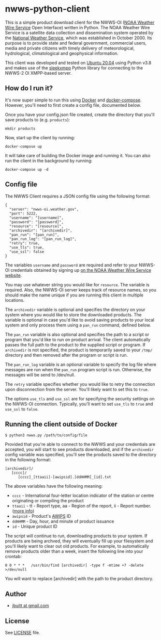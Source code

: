 
# nwws-python-client

This is a simple product download client for the NWWS-OI ([NOAA Weather Wire Service](http://www.nws.noaa.gov/nwws/) Open Interface) written in Python. The NOAA Weather Wire Service is a satellite data collection and dissemination system operated by the [National Weather Service](http://weather.gov), which was established in October 2000. Its purpose is to provide state and federal government, commercial users, media and private citizens with timely delivery of meteorological, hydrological, climatological and geophysical information. 

This client was developed and tested on [Ubuntu 20.04](http://ubuntu.com) using Python v3.8 and makes use of the [sleekxmpp](https://github.com/fritzy/SleekXMPP) Python library for connecting to the NWWS-2 OI XMPP-based server.

## How do I run it?

It's now super simple to run this using [Docker](https://www.docker.com/) and [docker-compose](https://docs.docker.com/compose/). However, you'll need to first create a config file, documented below. 

Once you have your config.json file created, create the directory that you'll save products to (e.g. `products`):

```
mkdir products
```

Now, start up the client by running:

```
docker-compose up
```

It will take care of building the Docker image and running it. You can also run the client in the background by running:

```
docker-compose up -d
```

## Config file 

The NWWS Client requires a JSON config file using the following format:

```
{
  "server": "nwws-oi.weather.gov",
  "port": 5222,
  "username": "[username]",
  "password": "[password]",
  "resource": "[resource]",
  "archivedir": "[archivedir]",
  "pan_run": "[pan_run]",
  "pan_run_log": "[pan_run_log]",
  "retry": true,
  "use_tls": true,
  "use_ssl": false
}
```

The variables `username` and `password` are required and refer to your NWWS-OI credentials obtained by signing up [on the NOAA Weather Wire Service website](http://www.nws.noaa.gov/nwws/#NWWS_OI_Request).

You may use whatever string you would like for `resource`. The variable is required. Also, the NWWS-OI server keeps track of resource names, so you
should make the name unique if you are running this client in multiple locations.

The `archivedir` variable is optional and specifies the directory on your system where you would like to store the downloaded products. The variable is optional in case you'd like to avoid saving products to your local system and only process them using a `pan_run` command, defined below.

The `pan_run` variable is also optional and specifies the path to a script or program that you'd like to run on product arrival. The client automatically passes the full path to the product to the supplied script or program. If `archivedir` is not specified, the product is temporarily saved to your `/tmp/` directory and then removed after the program or script is run.

The `pan_run_log` variable is an optional variable to specify the log file where messages are run when the `pan_run` program script is run. Otherwise, the messages will be send to /dev/null.

The `retry` variable specifies whether you would like to retry the connection upon disconnection from the server. You'll likely want to set this to `true`.

The options `use_tls` and `use_ssl` are for specifying the security settings on the NWWS-OI connection. Typically, you'll want to set `use_tls` to `true` and `use_ssl` to `false`.

## Running the client outside of Docker

```
$ python3 nwws.py /path/to/config/file
```

Provided that you're able to connect to the NWWS and your credentials are accepted, you will start to see products downloaded, and if the `archivedir` config variable was specified, you'll see the products saved to the directory in the following format:

```
[archivedir]/
   [cccc]/
      [cccc]_[ttaaii]-[awipsid].[ddHHMM]_[id].txt
```

The above variables have the following meaning:

* `cccc` - International four-letter location indicator of the station or centre originating or compiling the product
* `ttaaii` - tt - Report type, aa - Region of the report, ii - Report number. ([more info](http://weather.unisys.com/noaaport/WMO_Header_Text.php))
* `awipsid` - Product's [AWIPS](https://www.unidata.ucar.edu/software/awips2/) ID
* `ddHHMM` - Day, hour, and minute of product issuance
* `id` - Unique product ID

The script will continue to run, downloading products to your system. If products are being archved, they will eventually fill up your filesystem and you'll likely want to clear out old products. For example, to automatically remove products older than a week, insert the following line into your crontab:

```
0 0 * * *   /usr/bin/find [archivedir] -type f -mtime +7 -delete >/dev/null
```

You will want to replace [archivedir] with the path to the product directory.

## Author

+	[jbuitt at gmail.com](mailto:jbuitt@gmail.com)

## License

See [LICENSE](https://github.com/jbuitt/nwws-python-client/blob/master/LICENSE) file.

